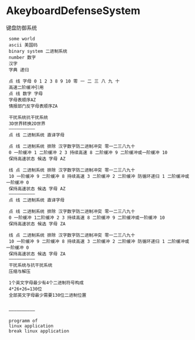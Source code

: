 # AkeyboardDefenseSystem
键盘防御系统

     some world
     ascii 美国码
     binary system 二进制系统
     number 数字
     汉字
     字典 递归

     点 线 字母 0 1 2 3 8 9 10 零 一 二 三 八 九 十 
     高速二阶缓冲引用
     点 线 数字 字母
     字母表顺序AZ
     情报部门反字母表顺序ZA

     干扰系统抗干扰系统
     3D世界转换2D世界
     ——————————
     点 线 二进制系统 直译字母

     点 线 二进制系统 排除 汉字数字防二进制冲突 零一二三八九十
     0 一阶缓冲 1 二阶缓冲 2 3 持续高速 8 二阶缓冲 9 二阶缓冲或一阶缓冲 10
     保持高速状态 候选 字母 AZ

     线 点 二进制系统 排除 汉字数字防二进制冲突 零一二三八九十
     10 一阶缓冲 9 二阶缓冲 8 持续高速 3 二阶缓冲 2 二阶缓冲 防循环递归 1 二阶缓冲或一阶缓冲 0
     保持高速状态 候选 字母 AZ
     ——————————
     点 线 二进制系统 直译字母

     点 线 二进制系统 排除 汉字数字防二进制冲突 零一二三八九十
     0 一阶缓冲 1二阶缓冲 2 3 持续高速 8 二阶缓冲 9 二阶缓冲或一阶缓冲 10
     保持高速状态 候选 字母 ZA

     线 点 二进制系统 排除 汉字数字防二进制冲突 零一二三八九十
     10 一阶缓冲 9 二阶缓冲 8 持续高速 3 二阶缓冲 2 二阶缓冲 防循环递归 1 二阶缓冲或一阶缓冲 0
     保持高速状态 候选 字母 ZA
     ——————————
     干扰系统与抗干扰系统
     压缩与解压
     
     1个英文字母最少有4个二进制符号构成
     4*26+26=130位
     全部英文字母最少需要130位二进制位置


     ——————————

     programm of
     linux application
     break linux application

